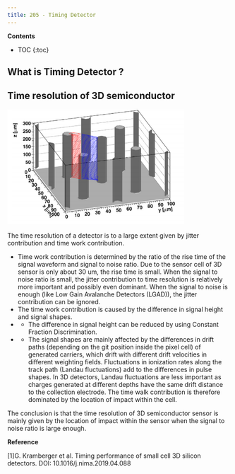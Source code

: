 ```yaml
---
title: 205 - Timing Detector  
---
```


**Contents**
* TOC
{:toc}

## What is Timing Detector ?
## Time resolution of 3D semiconductor

<img src="/images/3D_SiC_structure.png" width="400"/>

The time resolution of a detector is to a large extent given by jitter contribution and time work contribution.  
- Time work contribution is determined by the ratio of the rise time of the signal waveform and signal to noise ratio. Due to the sensor cell of 3D sensor is only about 30 um, the rise time is small. When the signal to noise ratio is small, the jitter contribution to time resolution is relatively more important and possibly even dominant. When the signal to noise is enough (like Low Gain Avalanche Detectors (LGAD)), the jitter contribution can be ignored.
- The time work contribution is caused by the difference in signal height and signal shapes. 
- - The difference in signal height can be reduced by using Constant Fraction Discrimination. 
- - The signal shapes are mainly affected by the differences in drift paths (depending on the git position inside the pixel cell) of generated carriers, which drift with different drift velocities in different weighting fields. Fluctuations in ionization rates along the track path (Landau fluctuations) add to the differences in pulse shapes. In 3D detectors, Landau fluctuations are less important as charges generated at different depths have the same drift distance to the collection electrode. The time walk contribution is therefore dominated by the location of impact within the cell.

The conclusion is that the time resolution of 3D semiconductor sensor is mainly given by the location of impact within the sensor when the signal to noise ratio is large enough.

**Reference**

[1]G. Kramberger et al. Timing performance of small cell 3D silicon detectors. DOI: 10.1016/j.nima.2019.04.088
